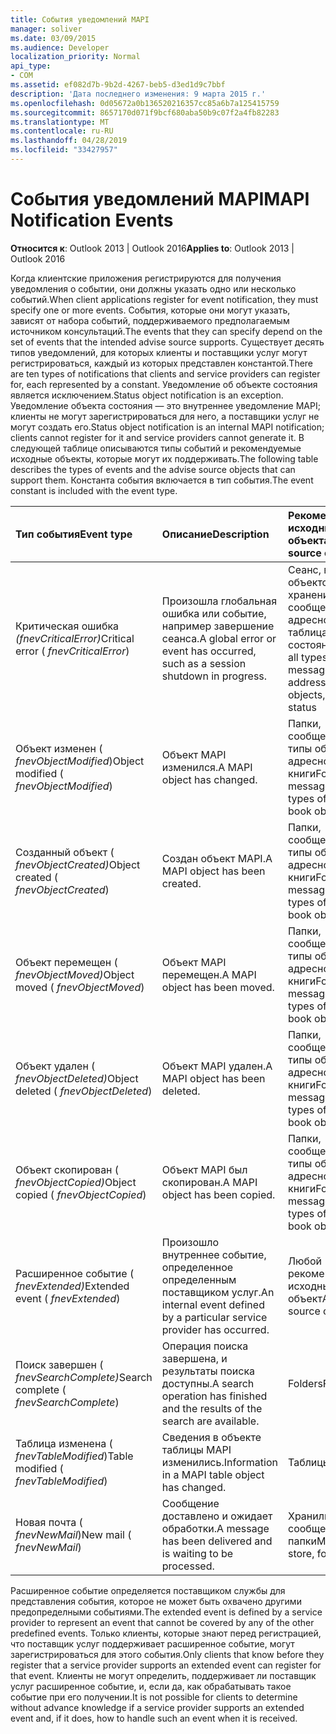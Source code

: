 ```yaml
---
title: События уведомлений MAPI
manager: soliver
ms.date: 03/09/2015
ms.audience: Developer
localization_priority: Normal
api_type:
- COM
ms.assetid: ef082d7b-9b2d-4267-beb5-d3ed1d9c7bbf
description: 'Дата последнего изменения: 9 марта 2015 г.'
ms.openlocfilehash: 0d05672a0b136520216357cc85a6b7a125415759
ms.sourcegitcommit: 8657170d071f9bcf680aba50b9c07f2a4fb82283
ms.translationtype: MT
ms.contentlocale: ru-RU
ms.lasthandoff: 04/28/2019
ms.locfileid: "33427957"
---
```

# <a name="mapi-notification-events"></a><span data-ttu-id="55a81-103">События уведомлений MAPI</span><span class="sxs-lookup"><span data-stu-id="55a81-103">MAPI Notification Events</span></span>

  
  
<span data-ttu-id="55a81-104">**Относится к**: Outlook 2013 | Outlook 2016</span><span class="sxs-lookup"><span data-stu-id="55a81-104">**Applies to**: Outlook 2013 | Outlook 2016</span></span> 
  
<span data-ttu-id="55a81-105">Когда клиентские приложения регистрируются для получения уведомления о событии, они должны указать одно или несколько событий.</span><span class="sxs-lookup"><span data-stu-id="55a81-105">When client applications register for event notification, they must specify one or more events.</span></span> <span data-ttu-id="55a81-106">События, которые они могут указать, зависят от набора событий, поддерживаемого предполагаемым источником консультаций.</span><span class="sxs-lookup"><span data-stu-id="55a81-106">The events that they can specify depend on the set of events that the intended advise source supports.</span></span> <span data-ttu-id="55a81-107">Существует десять типов уведомлений, для которых клиенты и поставщики услуг могут регистрироваться, каждый из которых представлен константой.</span><span class="sxs-lookup"><span data-stu-id="55a81-107">There are ten types of notifications that clients and service providers can register for, each represented by a constant.</span></span> <span data-ttu-id="55a81-108">Уведомление об объекте состояния является исключением.</span><span class="sxs-lookup"><span data-stu-id="55a81-108">Status object notification is an exception.</span></span> <span data-ttu-id="55a81-109">Уведомление объекта состояния — это внутреннее уведомление MAPI; клиенты не могут зарегистрироваться для него, а поставщики услуг не могут создать его.</span><span class="sxs-lookup"><span data-stu-id="55a81-109">Status object notification is an internal MAPI notification; clients cannot register for it and service providers cannot generate it.</span></span> <span data-ttu-id="55a81-110">В следующей таблице описываются типы событий и рекомендуемые исходные объекты, которые могут их поддерживать.</span><span class="sxs-lookup"><span data-stu-id="55a81-110">The following table describes the types of events and the advise source objects that can support them.</span></span> <span data-ttu-id="55a81-111">Константа события включается в тип события.</span><span class="sxs-lookup"><span data-stu-id="55a81-111">The event constant is included with the event type.</span></span>
  
|<span data-ttu-id="55a81-112">**Тип события**</span><span class="sxs-lookup"><span data-stu-id="55a81-112">**Event type**</span></span>|<span data-ttu-id="55a81-113">**Описание**</span><span class="sxs-lookup"><span data-stu-id="55a81-113">**Description**</span></span>|<span data-ttu-id="55a81-114">**Рекомендации по исходным объектам**</span><span class="sxs-lookup"><span data-stu-id="55a81-114">**Advise source objects**</span></span>|
|:-----|:-----|:-----|
|<span data-ttu-id="55a81-115">Критическая ошибка _(fnevCriticalError)_</span><span class="sxs-lookup"><span data-stu-id="55a81-115">Critical error ( _fnevCriticalError_)</span></span>  <br/> |<span data-ttu-id="55a81-116">Произошла глобальная ошибка или событие, например завершение сеанса.</span><span class="sxs-lookup"><span data-stu-id="55a81-116">A global error or event has occurred, such as a session shutdown in progress.</span></span>  <br/> |<span data-ttu-id="55a81-117">Сеанс, все типы объектов хранения сообщений и адресной книги, таблица, состояние</span><span class="sxs-lookup"><span data-stu-id="55a81-117">Session, all types of message store and address book objects, table, status</span></span>  <br/> |
|<span data-ttu-id="55a81-118">Объект изменен ( _fnevObjectModified_)</span><span class="sxs-lookup"><span data-stu-id="55a81-118">Object modified ( _fnevObjectModified_)</span></span>  <br/> |<span data-ttu-id="55a81-119">Объект MAPI изменился.</span><span class="sxs-lookup"><span data-stu-id="55a81-119">A MAPI object has changed.</span></span>  <br/> |<span data-ttu-id="55a81-120">Папки, сообщения, все типы объектов адресной книги</span><span class="sxs-lookup"><span data-stu-id="55a81-120">Folders, messages, all types of address book objects</span></span>  <br/> |
|<span data-ttu-id="55a81-121">Созданный объект ( _fnevObjectCreated)_</span><span class="sxs-lookup"><span data-stu-id="55a81-121">Object created ( _fnevObjectCreated_)</span></span>  <br/> |<span data-ttu-id="55a81-122">Создан объект MAPI.</span><span class="sxs-lookup"><span data-stu-id="55a81-122">A MAPI object has been created.</span></span>  <br/> |<span data-ttu-id="55a81-123">Папки, сообщения, все типы объектов адресной книги</span><span class="sxs-lookup"><span data-stu-id="55a81-123">Folders, messages, all types of address book objects</span></span>  <br/> |
|<span data-ttu-id="55a81-124">Объект перемещен ( _fnevObjectMoved)_</span><span class="sxs-lookup"><span data-stu-id="55a81-124">Object moved ( _fnevObjectMoved_)</span></span>  <br/> |<span data-ttu-id="55a81-125">Объект MAPI перемещен.</span><span class="sxs-lookup"><span data-stu-id="55a81-125">A MAPI object has been moved.</span></span>  <br/> |<span data-ttu-id="55a81-126">Папки, сообщения, все типы объектов адресной книги</span><span class="sxs-lookup"><span data-stu-id="55a81-126">Folders, messages, all types of address book objects</span></span>  <br/> |
|<span data-ttu-id="55a81-127">Объект удален ( _fnevObjectDeleted)_</span><span class="sxs-lookup"><span data-stu-id="55a81-127">Object deleted ( _fnevObjectDeleted_)</span></span>  <br/> |<span data-ttu-id="55a81-128">Объект MAPI удален.</span><span class="sxs-lookup"><span data-stu-id="55a81-128">A MAPI object has been deleted.</span></span>  <br/> |<span data-ttu-id="55a81-129">Папки, сообщения, все типы объектов адресной книги</span><span class="sxs-lookup"><span data-stu-id="55a81-129">Folders, messages, all types of address book objects</span></span>  <br/> |
|<span data-ttu-id="55a81-130">Объект скопирован ( _fnevObjectCopied)_</span><span class="sxs-lookup"><span data-stu-id="55a81-130">Object copied ( _fnevObjectCopied_)</span></span>  <br/> |<span data-ttu-id="55a81-131">Объект MAPI был скопирован.</span><span class="sxs-lookup"><span data-stu-id="55a81-131">A MAPI object has been copied.</span></span>  <br/> |<span data-ttu-id="55a81-132">Папки, сообщения, все типы объектов адресной книги</span><span class="sxs-lookup"><span data-stu-id="55a81-132">Folders, messages, all types of address book objects</span></span>  <br/> |
|<span data-ttu-id="55a81-133">Расширенное событие ( _fnevExtended)_</span><span class="sxs-lookup"><span data-stu-id="55a81-133">Extended event ( _fnevExtended_)</span></span>  <br/> |<span data-ttu-id="55a81-134">Произошло внутреннее событие, определенное определенным поставщиком услуг.</span><span class="sxs-lookup"><span data-stu-id="55a81-134">An internal event defined by a particular service provider has occurred.</span></span>  <br/> |<span data-ttu-id="55a81-135">Любой рекомендуемый исходный объект</span><span class="sxs-lookup"><span data-stu-id="55a81-135">Any advise source object</span></span>  <br/> |
|<span data-ttu-id="55a81-136">Поиск завершен ( _fnevSearchComplete)_</span><span class="sxs-lookup"><span data-stu-id="55a81-136">Search complete ( _fnevSearchComplete_)</span></span>  <br/> |<span data-ttu-id="55a81-137">Операция поиска завершена, и результаты поиска доступны.</span><span class="sxs-lookup"><span data-stu-id="55a81-137">A search operation has finished and the results of the search are available.</span></span>  <br/> |<span data-ttu-id="55a81-138">Folders</span><span class="sxs-lookup"><span data-stu-id="55a81-138">Folders</span></span>  <br/> |
|<span data-ttu-id="55a81-139">Таблица изменена ( _fnevTableModified_)</span><span class="sxs-lookup"><span data-stu-id="55a81-139">Table modified ( _fnevTableModified_)</span></span>  <br/> |<span data-ttu-id="55a81-140">Сведения в объекте таблицы MAPI изменились.</span><span class="sxs-lookup"><span data-stu-id="55a81-140">Information in a MAPI table object has changed.</span></span>  <br/> |<span data-ttu-id="55a81-141">Таблицы</span><span class="sxs-lookup"><span data-stu-id="55a81-141">Tables</span></span>  <br/> |
|<span data-ttu-id="55a81-142">Новая почта ( _fnevNewMail_)</span><span class="sxs-lookup"><span data-stu-id="55a81-142">New mail ( _fnevNewMail_)</span></span>  <br/> |<span data-ttu-id="55a81-143">Сообщение доставлено и ожидает обработки.</span><span class="sxs-lookup"><span data-stu-id="55a81-143">A message has been delivered and is waiting to be processed.</span></span>  <br/> |<span data-ttu-id="55a81-144">Хранилище сообщений, папки</span><span class="sxs-lookup"><span data-stu-id="55a81-144">Message store, folders</span></span>  <br/> |
   
<span data-ttu-id="55a81-145">Расширенное событие определяется поставщиком службы для представления события, которое не может быть охвачено другими предопределными событиями.</span><span class="sxs-lookup"><span data-stu-id="55a81-145">The extended event is defined by a service provider to represent an event that cannot be covered by any of the other predefined events.</span></span> <span data-ttu-id="55a81-146">Только клиенты, которые знают перед регистрацией, что поставщик услуг поддерживает расширенное событие, могут зарегистрироваться для этого события.</span><span class="sxs-lookup"><span data-stu-id="55a81-146">Only clients that know before they register that a service provider supports an extended event can register for that event.</span></span> <span data-ttu-id="55a81-147">Клиенты не могут определить, поддерживает ли поставщик услуг расширенное событие, и, если да, как обрабатывать такое событие при его получении.</span><span class="sxs-lookup"><span data-stu-id="55a81-147">It is not possible for clients to determine without advance knowledge if a service provider supports an extended event and, if it does, how to handle such an event when it is received.</span></span>
  

